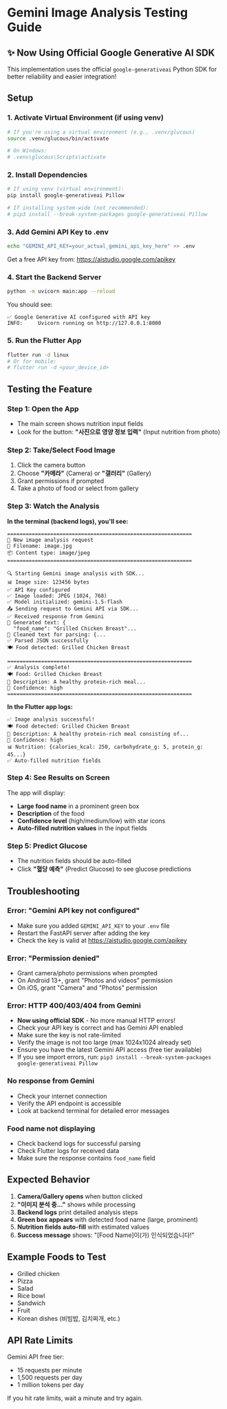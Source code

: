 # Gemini Image Analysis Testing Guide

## ✨ Now Using Official Google Generative AI SDK

This implementation uses the official `google-generativeai` Python SDK for better reliability and easier integration!

## Setup

### 1. Activate Virtual Environment (if using venv)
```bash
# If you're using a virtual environment (e.g., .venv/glucous)
source .venv/glucous/bin/activate

# On Windows:
# .venv\glucous\Scripts\activate
```

### 2. Install Dependencies
```bash
# If using venv (virtual environment):
pip install google-generativeai Pillow

# If installing system-wide (not recommended):
# pip3 install --break-system-packages google-generativeai Pillow
```

### 3. Add Gemini API Key to .env
```bash
echo "GEMINI_API_KEY=your_actual_gemini_api_key_here" >> .env
```

Get a free API key from: https://aistudio.google.com/apikey

### 4. Start the Backend Server
```bash
python -m uvicorn main:app --reload
```

You should see:
```
✅ Google Generative AI configured with API key
INFO:     Uvicorn running on http://127.0.0.1:8000
```

### 5. Run the Flutter App
```bash
flutter run -d linux
# Or for mobile:
# flutter run -d <your_device_id>
```

## Testing the Feature

### Step 1: Open the App
- The main screen shows nutrition input fields
- Look for the button: **"사진으로 영양 정보 입력"** (Input nutrition from photo)

### Step 2: Take/Select Food Image
1. Click the camera button
2. Choose **"카메라"** (Camera) or **"갤러리"** (Gallery)
3. Grant permissions if prompted
4. Take a photo of food or select from gallery

### Step 3: Watch the Analysis
**In the terminal (backend logs), you'll see:**
```
============================================================
📸 New image analysis request
📁 Filename: image.jpg
📦 Content type: image/jpeg
============================================================

🔍 Starting Gemini image analysis with SDK...
📊 Image size: 123456 bytes
✅ API Key configured
✅ Image loaded: JPEG (1024, 768)
✅ Model initialized: gemini-1.5-flash
📤 Sending request to Gemini API via SDK...
✅ Received response from Gemini
📝 Generated text: {
  "food_name": "Grilled Chicken Breast"...
🔧 Cleaned text for parsing: {...
✅ Parsed JSON successfully
🍽️ Food detected: Grilled Chicken Breast

============================================================
✅ Analysis complete!
🍽️ Food: Grilled Chicken Breast
📝 Description: A healthy protein-rich meal...
🎯 Confidence: high
============================================================
```

**In the Flutter app logs:**
```
✅ Image analysis successful!
🍽️ Food detected: Grilled Chicken Breast
📝 Description: A healthy protein-rich meal consisting of...
🎯 Confidence: high
📊 Nutrition: {calories_kcal: 250, carbohydrate_g: 5, protein_g: 45...}
✅ Auto-filled nutrition fields
```

### Step 4: See Results on Screen
The app will display:
- **Large food name** in a prominent green box
- **Description** of the food
- **Confidence level** (high/medium/low) with star icons
- **Auto-filled nutrition values** in the input fields

### Step 5: Predict Glucose
- The nutrition fields should be auto-filled
- Click **"혈당 예측"** (Predict Glucose) to see glucose predictions

## Troubleshooting

### Error: "Gemini API key not configured"
- Make sure you added `GEMINI_API_KEY` to your `.env` file
- Restart the FastAPI server after adding the key
- Check the key is valid at https://aistudio.google.com/apikey

### Error: "Permission denied"
- Grant camera/photo permissions when prompted
- On Android 13+, grant "Photos and videos" permission
- On iOS, grant "Camera" and "Photos" permission

### Error: HTTP 400/403/404 from Gemini
- **Now using official SDK** - No more manual HTTP errors!
- Check your API key is correct and has Gemini API enabled
- Make sure the key is not rate-limited
- Verify the image is not too large (max 1024x1024 already set)
- Ensure you have the latest Gemini API access (free tier available)
- If you see import errors, run: `pip3 install --break-system-packages google-generativeai Pillow`

### No response from Gemini
- Check your internet connection
- Verify the API endpoint is accessible
- Look at backend terminal for detailed error messages

### Food name not displaying
- Check backend logs for successful parsing
- Check Flutter logs for received data
- Make sure the response contains `food_name` field

## Expected Behavior

1. **Camera/Gallery opens** when button clicked
2. **"이미지 분석 중..."** shows while processing
3. **Backend logs** print detailed analysis steps
4. **Green box appears** with detected food name (large, prominent)
5. **Nutrition fields auto-fill** with estimated values
6. **Success message** shows: "[Food Name]이(가) 인식되었습니다!"

## Example Foods to Test

- Grilled chicken
- Pizza
- Salad
- Rice bowl
- Sandwich
- Fruit
- Korean dishes (비빔밥, 김치찌개, etc.)

## API Rate Limits

Gemini API free tier:
- 15 requests per minute
- 1,500 requests per day
- 1 million tokens per day

If you hit rate limits, wait a minute and try again.
